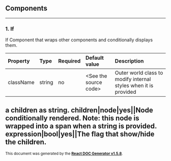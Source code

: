 Components
----------

****

### 1. If

If
Component that wraps other components and conditionally displays them.   




Property | Type | Required | Default value | Description
:--- | :--- | :--- | :--- | :---
className|string|no|&lt;See the source code&gt;|Outer world class to modify internal styles when it is provided
a children as string.
children|node|yes||Node conditionally rendered. Note: this node is wrapped into
a span when a string is provided.
expression|bool|yes||The flag that show/hide the children.
-----

<sub>This document was generated by the <a href="https://github.com/marborkowski/react-doc-generator" target="_blank">**React DOC Generator v1.5.8**</a>.</sub>
